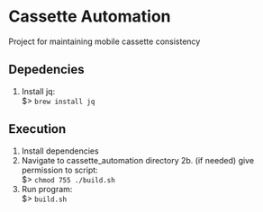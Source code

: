# Cassette Automation
Project for maintaining mobile cassette consistency

## Depedencies
1. Install jq:  
  $> `brew install jq`

## Execution
1. Install dependencies
2. Navigate to cassette_automation directory
2b. (if needed) give permission to script:   
  $> `chmod 755 ./build.sh`
3. Run program:   
  $> `build.sh`
